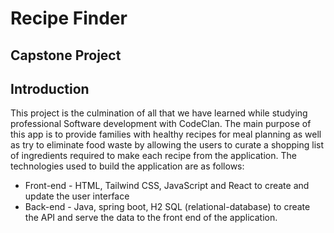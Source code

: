 # Recipe Finder

## Capstone Project

## Introduction
This project is the culmination of all that we have learned while studying professional Software development with CodeClan. The main purpose of this app is to provide families with healthy recipes for meal planning as well as try to eliminate food waste by allowing the users to curate a shopping list of ingredients required to make each recipe from the application. The technologies used to build the application are as follows:

* Front-end - HTML, Tailwind CSS, JavaScript and React to create and update the user interface
* Back-end - Java, spring boot, H2 SQL (relational-database) to create the API and serve the data to the front end of the application.


